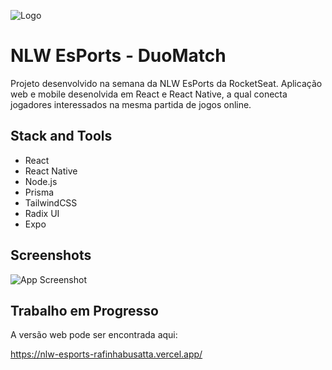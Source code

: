 
![Logo](/rafinhabusatta/nlw-esports/blob/main/web/src/assets/logo.svg)


# NLW EsPorts - DuoMatch

Projeto desenvolvido na semana da NLW EsPorts da RocketSeat. Aplicação web e mobile desenolvida em React e React Native, a qual conecta jogadores interessados na mesma partida de jogos online.




## Stack and Tools

- React
- React Native
- Node.js
- Prisma
- TailwindCSS
- Radix UI
- Expo



## Screenshots

![App Screenshot](/rafinhabusatta/nlw-esports/blob/main/web/src/assets/nlw-esports-web-screen.png)


## Trabalho em Progresso
A versão web pode ser encontrada aqui:

https://nlw-esports-rafinhabusatta.vercel.app/
